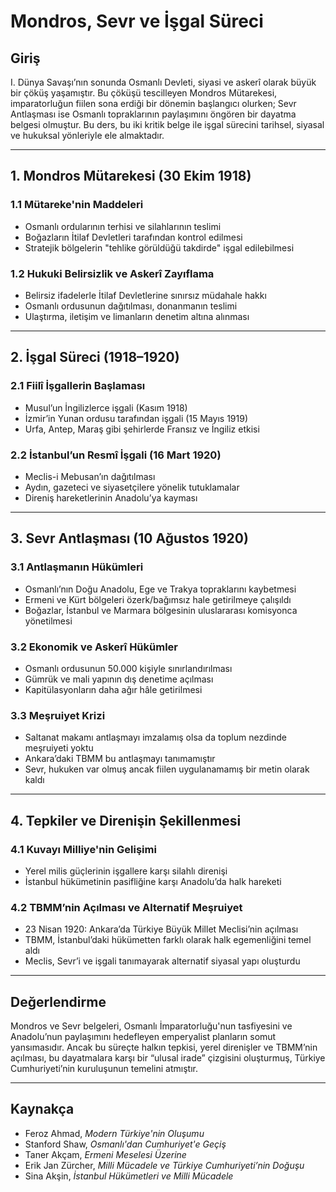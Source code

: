 # Mondros, Sevr ve İşgal Süreci

## Giriş

I. Dünya Savaşı’nın sonunda Osmanlı Devleti, siyasi ve askerî olarak büyük bir çöküş yaşamıştır. Bu çöküşü tescilleyen Mondros Mütarekesi, imparatorluğun fiilen sona erdiği bir dönemin başlangıcı olurken; Sevr Antlaşması ise Osmanlı topraklarının paylaşımını öngören bir dayatma belgesi olmuştur. Bu ders, bu iki kritik belge ile işgal sürecini tarihsel, siyasal ve hukuksal yönleriyle ele almaktadır.

---

## 1. Mondros Mütarekesi (30 Ekim 1918)

### 1.1 Mütareke'nin Maddeleri

- Osmanlı ordularının terhisi ve silahlarının teslimi
- Boğazların İtilaf Devletleri tarafından kontrol edilmesi
- Stratejik bölgelerin "tehlike görüldüğü takdirde" işgal edilebilmesi

### 1.2 Hukuki Belirsizlik ve Askerî Zayıflama

- Belirsiz ifadelerle İtilaf Devletlerine sınırsız müdahale hakkı
- Osmanlı ordusunun dağıtılması, donanmanın teslimi
- Ulaştırma, iletişim ve limanların denetim altına alınması

---

## 2. İşgal Süreci (1918–1920)

### 2.1 Fiilî İşgallerin Başlaması

- Musul’un İngilizlerce işgali (Kasım 1918)
- İzmir’in Yunan ordusu tarafından işgali (15 Mayıs 1919)
- Urfa, Antep, Maraş gibi şehirlerde Fransız ve İngiliz etkisi

### 2.2 İstanbul’un Resmî İşgali (16 Mart 1920)

- Meclis-i Mebusan’ın dağıtılması
- Aydın, gazeteci ve siyasetçilere yönelik tutuklamalar
- Direniş hareketlerinin Anadolu’ya kayması

---

## 3. Sevr Antlaşması (10 Ağustos 1920)

### 3.1 Antlaşmanın Hükümleri

- Osmanlı’nın Doğu Anadolu, Ege ve Trakya topraklarını kaybetmesi
- Ermeni ve Kürt bölgeleri özerk/bağımsız hale getirilmeye çalışıldı
- Boğazlar, İstanbul ve Marmara bölgesinin uluslararası komisyonca yönetilmesi

### 3.2 Ekonomik ve Askerî Hükümler

- Osmanlı ordusunun 50.000 kişiyle sınırlandırılması
- Gümrük ve mali yapının dış denetime açılması
- Kapitülasyonların daha ağır hâle getirilmesi

### 3.3 Meşruiyet Krizi

- Saltanat makamı antlaşmayı imzalamış olsa da toplum nezdinde meşruiyeti yoktu
- Ankara’daki TBMM bu antlaşmayı tanımamıştır
- Sevr, hukuken var olmuş ancak fiilen uygulanamamış bir metin olarak kaldı

---

## 4. Tepkiler ve Direnişin Şekillenmesi

### 4.1 Kuvayı Milliye'nin Gelişimi

- Yerel milis güçlerinin işgallere karşı silahlı direnişi
- İstanbul hükümetinin pasifliğine karşı Anadolu’da halk hareketi

### 4.2 TBMM’nin Açılması ve Alternatif Meşruiyet

- 23 Nisan 1920: Ankara’da Türkiye Büyük Millet Meclisi’nin açılması
- TBMM, İstanbul’daki hükümetten farklı olarak halk egemenliğini temel aldı
- Meclis, Sevr’i ve işgali tanımayarak alternatif siyasal yapı oluşturdu

---

## Değerlendirme

Mondros ve Sevr belgeleri, Osmanlı İmparatorluğu'nun tasfiyesini ve Anadolu’nun paylaşımını hedefleyen emperyalist planların somut yansımasıdır. Ancak bu süreçte halkın tepkisi, yerel direnişler ve TBMM’nin açılması, bu dayatmalara karşı bir “ulusal irade” çizgisini oluşturmuş, Türkiye Cumhuriyeti’nin kuruluşunun temelini atmıştır.

---

## Kaynakça

- Feroz Ahmad, _Modern Türkiye'nin Oluşumu_
- Stanford Shaw, _Osmanlı'dan Cumhuriyet'e Geçiş_
- Taner Akçam, _Ermeni Meselesi Üzerine_
- Erik Jan Zürcher, _Milli Mücadele ve Türkiye Cumhuriyeti’nin Doğuşu_
- Sina Akşin, _İstanbul Hükümetleri ve Milli Mücadele_
